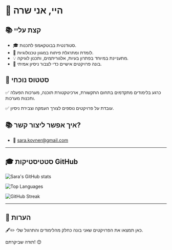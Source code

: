 # 👋 היי, אני שרה


## 📚 קצת עליי

* 🎓 סטודנטית בבוטקאמפ לתכנות.
* 🔧 לומדת ומתרגלת פיתוח במגוון טכנולוגיות.
* 💡 מתעניינת במיוחד בפתרון בעיות, אלגוריתמים, ותכנון לוגיקה.
* 💮 בונה פרויקטים אישיים כדי לצבור ניסיון אמיתי.


## 📅 סטטוס נוכחי

✅ כרגע בלימודים מתקדמים בתחום התקשורת, ארכיטקטורת תוכנה, מערכות הפעלה ותכנות מערכות.

✅ עובדת על פרויקטים נוספים לצורך העמקה וצבירת ניסיון.

## 📚 איך אפשר ליצור קשר?

* 📧 [sara.kovner@gmail.com](mailto:sara.levi@gmail.com)

---

## 🎓 סטטיסטיקות GitHub

![Sara's GitHub stats](https://github-readme-stats.vercel.app/api?username=SaraLevi\&show_icons=true\&theme=default)

![Top Languages](https://github-readme-stats.vercel.app/api/top-langs/?username=SaraLevi\&layout=compact)

![GitHub Streak](https://streak-stats.demolab.com?user=SaraLevi\&theme=default)

---

## 📄 הערות

🖋✏ כאן תמצאו את הפרויקטים שאני בונה כחלק מהלימודים והתרגול שלי.

תודה שביקרתם! 😊
